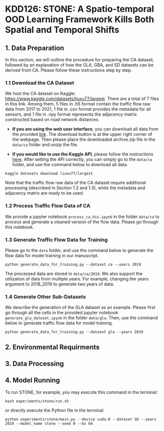 # KDD126: STONE: A Spatio-temporal OOD Learning Framework Kills Both Spatial and Temporal Shifts

## 1. Data Preparation
In this section, we will outline the procedure for preparing the CA dataset, followed by an explanation of how the GLA, GBA, and SD datasets can be derived from CA. Please follow these instructions step by step.

### 1.1 Download the CA Dataset
We host the CA dataset on Kaggle: https://www.kaggle.com/datasets/liuxu77/largest. There are a total of 7 files in this link. Among them, 5 files in .h5 format contain the traffic flow raw data from 2017 to 2021, 1 file in .csv format provides the metadata for all sensors, and 1 file in .npy format represents the adjacency matrix constructed based on road network distances.

- **If you are using the web user interface**, you can download all data from the provided [link](https://www.kaggle.com/datasets/liuxu77/largest). The download button is at the upper right corner of the webpage. Then please place the downloaded archive.zip file in the `data/ca` folder and unzip the file.

- **If you would like to use the Kaggle API**, please follow the instructions [here](https://github.com/Kaggle/kaggle-api). After setting the API correctly, you can simply go to the `data/ca` folder, and use the command below to download all data.
```
kaggle datasets download liuxu77/largest
```

Note that the traffic flow raw data of the CA dataset require additional processing (described in Section 1.2 and 1.3), while the metadata and adjacency matrix are ready to be used.

### 1.2 Process Traffic Flow Data of CA
We provide a jupyter notebook `process_ca_his.ipynb` in the folder `data/ca` to process and generate a cleaned version of the flow data. Please go through this notebook.

### 1.3 Generate Traffic Flow Data for Training
Please go to the `data` folder, and use the command below to generate the flow data for model training in our manuscript.
```
python generate_data_for_training.py --dataset ca --years 2019
```
The processed data are stored in `data/ca/2019`. We also support the utilization of data from multiple years. For example, changing the years argument to 2018_2019 to generate two years of data.

### 1.4 Generate Other Sub-Datasets
We describe the generation of the GLA dataset as an example. Please first go through all the cells in the provided jupyter notebook `generate_gla_dataset.ipynb` in the folder `data/gla`. Then, use the command below to generate traffic flow data for model training.
```
python generate_data_for_training.py --dataset gla --years 2019
```



## 2. Environmental Requirments

## 3. Data Processing

## 4. Model Running
To run STONE, for example, you may execute this command in the terminal:
```
bash experiments/stone/run.sh
```
or directly execute the Python file in the terminal:
```
python experiments/stone/main.py --device cuda:0 --dataset SD --years 2019 --model_name stone --seed 0 --bs 64
```
